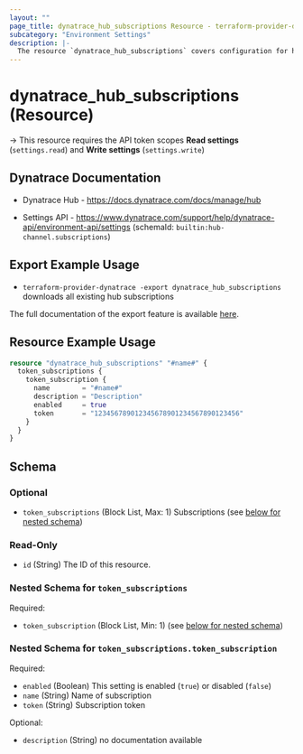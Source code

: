 ```yaml
---
layout: ""
page_title: dynatrace_hub_subscriptions Resource - terraform-provider-dynatrace"
subcategory: "Environment Settings"
description: |-
  The resource `dynatrace_hub_subscriptions` covers configuration for hub subscriptions
---
```


# dynatrace_hub_subscriptions (Resource)

-> This resource requires the API token scopes **Read settings** (`settings.read`) and **Write settings** (`settings.write`)

## Dynatrace Documentation

- Dynatrace Hub - https://docs.dynatrace.com/docs/manage/hub

- Settings API - https://www.dynatrace.com/support/help/dynatrace-api/environment-api/settings (schemaId: `builtin:hub-channel.subscriptions`)

## Export Example Usage

- `terraform-provider-dynatrace -export dynatrace_hub_subscriptions` downloads all existing hub subscriptions

The full documentation of the export feature is available [here](https://dt-url.net/h203qmc).

## Resource Example Usage

```terraform
resource "dynatrace_hub_subscriptions" "#name#" {
  token_subscriptions {
    token_subscription {
      name        = "#name#"
      description = "Description"
      enabled     = true
      token       = "123456789012345678901234567890123456"
    }
  }
}
```

<!-- schema generated by tfplugindocs -->
## Schema

### Optional

- `token_subscriptions` (Block List, Max: 1) Subscriptions (see [below for nested schema](#nestedblock--token_subscriptions))

### Read-Only

- `id` (String) The ID of this resource.

<a id="nestedblock--token_subscriptions"></a>
### Nested Schema for `token_subscriptions`

Required:

- `token_subscription` (Block List, Min: 1) (see [below for nested schema](#nestedblock--token_subscriptions--token_subscription))

<a id="nestedblock--token_subscriptions--token_subscription"></a>
### Nested Schema for `token_subscriptions.token_subscription`

Required:

- `enabled` (Boolean) This setting is enabled (`true`) or disabled (`false`)
- `name` (String) Name of subscription
- `token` (String) Subscription token

Optional:

- `description` (String) no documentation available
 